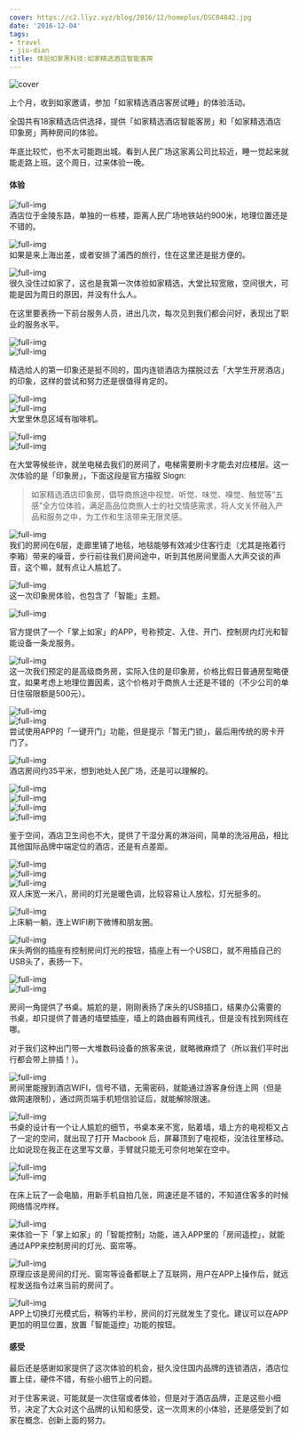 ```yaml
---
cover: https://c2.llyz.xyz/blog/2016/12/homeplus/DSC04842.jpg
date: '2016-12-04'
tags:
- travel
- jiu-dian
title: 体验如家黑科技:如家精选酒店智能客房
---
```


![cover](https://c2.llyz.xyz/blog/2016/12/homeplus/DSC04842.jpg)

上个月，收到如家邀请，参加「如家精选酒店客房试睡」的体验活动。

全国共有18家精选店供选择，提供「如家精选酒店智能客房」和「如家精选酒店印象房」两种房间的体验。

年底比较忙，也不太可能跑出城。看到人民广场这家离公司比较近，睡一觉起来就能走路上班。这个周日，过来体验一晚。

#### 体验

![full-img](https://c2.llyz.xyz/blog/2016/12/homeplus/DSC04719.jpg)  
酒店位于金陵东路，单独的一栋楼，距离人民广场地铁站约900米，地理位置还是不错的。

![full-img](https://c2.llyz.xyz/blog/2016/12/homeplus/DSC04712.jpg)  
如果是来上海出差，或者安排了浦西的旅行，住在这里还是挺方便的。

![full-img](https://c2.llyz.xyz/blog/2016/12/homeplus/DSC04896.jpg)  
很久没住过如家了，这也是我第一次体验如家精选，大堂比较宽敞，空间很大，可能是因为周日的原因，并没有什么人。

在这里要表扬一下前台服务人员，进出几次，每次见到我们都会问好，表现出了职业的服务水平。

![full-img](https://c2.llyz.xyz/blog/2016/12/homeplus/DSC04909.jpg)  
![full-img](https://c2.llyz.xyz/blog/2016/12/homeplus/DSC04910.jpg)

精选给人的第一印象还是挺不同的，国内连锁酒店为摆脱过去「大学生开房酒店」的印象，这样的尝试和努力还是很值得肯定的。

![full-img](https://c2.llyz.xyz/blog/2016/12/homeplus/DSC04885.jpg)  
![full-img](https://c2.llyz.xyz/blog/2016/12/homeplus/DSC04918.jpg)  
大堂里休息区域有咖啡机。

![full-img](https://c2.llyz.xyz/blog/2016/12/homeplus/DSC04876.jpg)  
![full-img](https://c2.llyz.xyz/blog/2016/12/homeplus/DSC04899.jpg)

在大堂等候些许，就坐电梯去我们的房间了，电梯需要刷卡才能去对应楼层。这一次体验的是「印象房」，下面这段是官方描叙 Slogn:

> 如家精选酒店印象房，倡导商旅途中视觉、听觉、味觉、嗅觉、触觉等“五感”全方位体验，满足高品位商旅人士的社交情感需求，将人文关怀融入产品和服务之中，为工作和生活带来无限灵感。

![full-img](https://c2.llyz.xyz/blog/2016/12/homeplus/DSC04725.jpg)  
我们的房间在6层，走廊里铺了地毯，地毯能够有效减少住客行走（尤其是拖着行李箱）带来的噪音，步行前往我们房间途中，听到其他房间里面人大声交谈的声音，这个嘛，就有点让人尴尬了。

![full-img](https://c2.llyz.xyz/blog/2016/12/homeplus/DSC04847.jpg)  
这一次印象房体验，也包含了「智能」主题。

![full-img](https://c2.llyz.xyz/blog/2016/12/homeplus/rujia1.jpg)

官方提供了一个「掌上如家」的APP，号称预定、入住、开门、控制房内灯光和智能设备一条龙服务。

![full-img](https://c2.llyz.xyz/blog/2016/12/homeplus/DSC04827.jpg)  
这一次我们预定的是高级商务房，实际入住的是印象房，价格比假日普通房型略便宜，如果考虑上地理位置因素，这个价格对于商旅人士还是不错的（不少公司的单日住宿限额是500元）。

![full-img](https://c2.llyz.xyz/blog/2016/12/homeplus/rujia2.gif)  
![full-img](https://c2.llyz.xyz/blog/2016/12/homeplus/DSC04864.jpg)  
尝试使用APP的「一键开门」功能，但是提示「暂无门锁」，最后用传统的房卡开门了。

![full-img](https://c2.llyz.xyz/blog/2016/12/homeplus/DSC04752.jpg)  
酒店房间约35平米，想到地处人民广场，还是可以理解的。

![full-img](https://c2.llyz.xyz/blog/2016/12/homeplus/DSC04733.jpg)  
![full-img](https://c2.llyz.xyz/blog/2016/12/homeplus/DSC04750.jpg)  
![full-img](https://c2.llyz.xyz/blog/2016/12/homeplus/DSC04735.jpg)  
![full-img](https://c2.llyz.xyz/blog/2016/12/homeplus/DSC04746.jpg)

鉴于空间，酒店卫生间也不大，提供了干湿分离的淋浴间，简单的洗浴用品，相比其他国际品牌中端定位的酒店，还是有点差距。

![full-img](https://c2.llyz.xyz/blog/2016/12/homeplus/DSC04759.jpg)  
![full-img](https://c2.llyz.xyz/blog/2016/12/homeplus/DSC04765.jpg)  
![full-img](https://c2.llyz.xyz/blog/2016/12/homeplus/DSC04769.jpg)  
双人床宽一米八，房间的灯光是暖色调，比较容易让人放松，灯光挺多的。

![full-img](https://c2.llyz.xyz/blog/2016/12/homeplus/gif1.gif)  
上床躺一躺，连上WIFI刷下微博和朋友圈。

![full-img](https://c2.llyz.xyz/blog/2016/12/homeplus/DSC04771.jpg)  
床头两侧的插座有控制房间灯光的按钮，插座上有一个USB口，就不用插自己的USB头了，表扬一下。

![full-img](https://c2.llyz.xyz/blog/2016/12/homeplus/DSC04786.jpg)  
![full-img](https://c2.llyz.xyz/blog/2016/12/homeplus/DSC04813.jpg)

房间一角提供了书桌。尴尬的是，刚刚表扬了床头的USB插口，结果办公需要的书桌，却只提供了普通的墙壁插座，墙上的路由器有网线孔，但是没有找到网线在哪。

对于我们这种出门带一大堆数码设备的旅客来说，就略微麻烦了（所以我们平时出行都会带上排插！）。

![full-img](https://c2.llyz.xyz/blog/2016/12/homeplus/DSC04795.jpg)  
房间里能搜到酒店WIFI，信号不错，无需密码，就能通过游客身份连上网（但是做网速限制），通过网页端手机短信验证后，就能解除限速。

![full-img](https://c2.llyz.xyz/blog/2016/12/homeplus/DSC04817.jpg)  
书桌的设计有一个让人尴尬的细节，书桌本来不宽，贴着墙，墙上方的电视柜又占了一定的空间，就出现了打开 Macbook 后，屏幕顶到了电视柜，没法往里移动。比如说现在我正在这里写文章，手臂就只能无可奈何地架在空中。

![full-img](https://c2.llyz.xyz/blog/2016/12/homeplus/DSC04842.jpg)  
![full-img](https://c2.llyz.xyz/blog/2016/12/homeplus/DSC04845.jpg)

在床上玩了一会电脑，用新手机自拍几张，网速还是不错的，不知道住客多的时候网络情况咋样。

![full-img](https://c2.llyz.xyz/blog/2016/12/homeplus/DSC04852.jpg)  
来体验一下「掌上如家」的「智能控制」功能，进入APP里的「房间遥控」，就能通过APP来控制房间的灯光、窗帘等。

![full-img](https://c2.llyz.xyz/blog/2016/12/homeplus/ru3.jpg)  
原理应该是房间的灯光、窗帘等设备都联上了互联网，用户在APP上操作后，就远程发送指令过来当前的房间了。

![full-img](https://c2.llyz.xyz/blog/2016/12/homeplus/rujia3.gif)  
APP上切换灯光模式后，稍等约半秒，房间的灯光就发生了变化。建议可以在APP更加的明显位置，放置「智能遥控」功能的按钮。

#### 感受

最后还是感谢如家提供了这次体验的机会，挺久没住国内品牌的连锁酒店，酒店位置上佳，硬件不错，有些小细节上的问题。

对于住客来说，可能就是一次住宿或者体验，但是对于酒店品牌，正是这些小细节，决定了大众对这个品牌的认知和感受，这一次周末的小体验，还是感受到了如家在概念、创新上面的努力。
